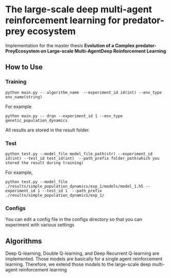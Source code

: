 # The large-scale deep multi-agent reinforcement learning for predator-prey ecosystem

Implementation for the master thesis **Evolution of a Complex predator-PreyEcosystem on Large-scale Multi-AgentDeep Reinforcement Learning**

## How to Use


### Training

```
python main.py -- algorithm_name  --experiment_id id(int) --env_type env_name(string)
```

For example

```
python main.py -- drqn --experiment_id 1 --env_type genetic_population_dynamics
```

All results are stored in the result folder.

### Test

```
python test.py --model_file model_file_path(str) --experiment_id id(int) --test_id test_id(int)  --path_prefix folder_path(which you stored the result during training)
```

For example,

```
python test.py --model_file ./results/simple_population_dynamics/exp_1/models/model_1.h5 --experiment_id 1 --test_id 1  --path_prefix ./results/simple_population_dynamics/exp_1/
```

### Configs
You can edit a config file in the configs directory so that you can experiment with various settings



## Algorithms

Deep Q-learning, Double Q-learning, and Deep Recurrent Q-learning are implemented. Those models are basically for a single agent reinforcement learning. Therefore, we extend those models to the large-scale deep multi-agent reinforcement learning


